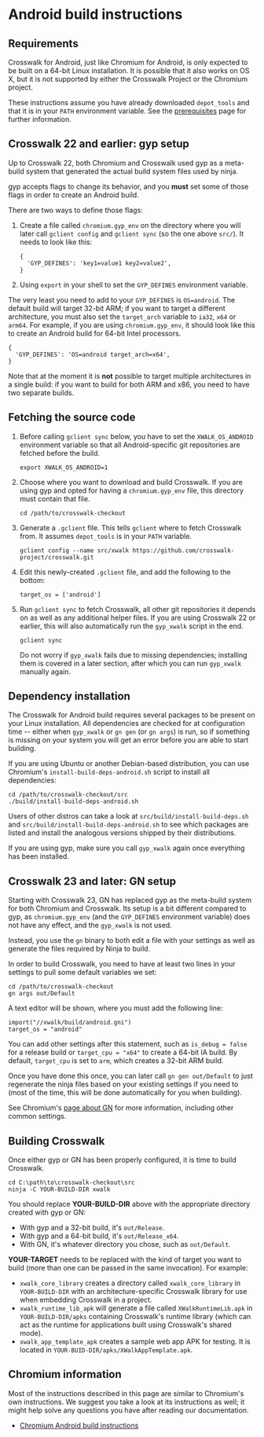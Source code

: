 # Android build instructions

## Requirements

Crosswalk for Android, just like Chromium for Android, is only expected to be
built on a 64-bit Linux installation. It is possible that it also works on OS
X, but it is not supported by either the Crosswalk Project or the Chromium
project.

These instructions assume you have already downloaded `depot_tools` and that it
is in your `PATH` environment variable. See the
[prerequisites](prerequisites.html) page for further information.

## Crosswalk 22 and earlier: gyp setup

Up to Crosswalk 22, both Chromium and Crosswalk used gyp as a meta-build system
that generated the actual build system files used by ninja.

gyp accepts flags to change its behavior, and you **must** set some of those
flags in order to create an Android build.

There are two ways to define those flags:

1. Create a file called `chromium.gyp_env` on the directory where you will
   later call `gclient config` and `gclient sync` (so the one above `src/`).
   It needs to look like this:

    ```
    {
      'GYP_DEFINES': 'key1=value1 key2=value2',
    }
    ```

1. Using `export` in your shell to set the `GYP_DEFINES` environment variable.

The very least you need to add to your `GYP_DEFINES` is `OS=android`. The
default build will target 32-bit ARM; if you want to target a different
architecture, you must also set the `target_arch` variable to `ia32`, `x64` or
`arm64`. For example, if you are using `chromium.gyp_env`, it should look like
this to create an Android build for 64-bit Intel processors.

```
{
  'GYP_DEFINES': 'OS=android target_arch=x64',
}
```

Note that at the moment it is **not** possible to target multiple architectures
in a single build: if you want to build for both ARM and x86, you need to have
two separate builds.

## Fetching the source code

1. Before calling `gclient sync` below, you have to set the `XWALK_OS_ANDROID`
   environment variable so that all Android-specific git repositories are
   fetched before the build.

    ```
    export XWALK_OS_ANDROID=1
    ```

1. Choose where you want to download and build Crosswalk. If you are using gyp
   and opted for having a `chromium.gyp_env` file, this directory must contain
   that file.

   ```
   cd /path/to/crosswalk-checkout
   ```

1. Generate a `.gclient` file. This tells `gclient` where to fetch Crosswalk
   from. It assumes `depot_tools` is in your `PATH` variable.

    ```
    gclient config --name src/xwalk https://github.com/crosswalk-project/crosswalk.git
    ```

1. Edit this newly-created `.gclient` file, and add the following to the
   bottom:

    ```
    target_os = ['android']
    ```

1. Run `gclient sync` to fetch Crosswalk, all other git repositories it depends
   on as well as any additional helper files. If you are using Crosswalk 22 or
   earlier, this will also automatically run the `gyp_xwalk` script in the end.

    ```
    gclient sync
    ```

    Do not worry if `gyp_xwalk` fails due to missing dependencies; installing
    them is covered in a later section, after which you can run `gyp_xwalk`
    manually again.

## Dependency installation

The Crosswalk for Android build requires several packages to be present on your
Linux installation. All dependencies are checked for at configuration time --
either when `gyp_xwalk` or `gn gen` (or `gn args`) is run, so if something is
missing on your system you will get an error before you are able to start
building.

If you are using Ubuntu or another Debian-based distribution, you can use
Chromium's `install-build-deps-android.sh` script to install all dependencies:

```
cd /path/to/crosswalk-checkout/src
./build/install-build-deps-android.sh
```

Users of other distros can take a look at `src/build/install-build-deps.sh` and
`src/build/install-build-deps-android.sh` to see which packages are listed and
install the analogous versions shipped by their distributions.

If you are using gyp, make sure you call `gyp_xwalk` again once everything has
been installed.

## Crosswalk 23 and later: GN setup

Starting with Crosswalk 23, GN has replaced gyp as the meta-build system for
both Chromium and Crosswalk. Its setup is a bit different compared to gyp, as
`chromium.gyp_env` (and the `GYP_DEFINES` environment variable) does not have
any effect, and the `gyp_xwalk` is not used.

Instead, you use the `gn` binary to both edit a file with your settings as well
as generate the files required by Ninja to build.

In order to build Crosswalk, you need to have at least two lines in your
settings to pull some default variables we set:

```
cd /path/to/crosswalk-checkout
gn args out/Default
```

A text editor will be shown, where you must add the following line:

```
import("//xwalk/build/android.gni")
target_os = "android"
```

You can add other settings after this statement, such as `is_debug = false` for
a release build or `target_cpu = "x64"` to create a 64-bit IA build. By
default, `target_cpu` is set to `arm`, which creates a 32-bit ARM build.

Once you have done this once, you can later call `gn gen out/Default` to just
regenerate the ninja files based on your existing settings if you need to (most
of the time, this will be done automatically for you when building).

See Chromium's
[page about GN](https://www.chromium.org/developers/gn-build-configuration) for
more information, including other common settings.

## Building Crosswalk

Once either gyp or GN has been properly configured, it is time to build
Crosswalk.

```
cd C:\path\to\crosswalk-checkout\src
ninja -C YOUR-BUILD-DIR xwalk
```

You should replace **YOUR-BUILD-DIR** above with the appropriate directory
created with gyp or GN:
* With gyp and a 32-bit build, it's `out/Release`.
* With gyp and a 64-bit build, it's `out/Release_x64`.
* With GN, it's whatever directory you chose, such as `out/Default`.

**YOUR-TARGET** needs to be replaced with the kind of target you want to build
(more than one can be passed in the same invocation). For example:
* `xwalk_core_library` creates a directory called `xwalk_core_library` in
  `YOUR-BUILD-DIR` with an architecture-specific Crosswalk library for use when
   embedding Crosswalk in a project.
* `xwalk_runtime_lib_apk` will generate a file called `XWalkRuntimeLib.apk` in
  `YOUR-BUILD-DIR/apks` containing Crosswalk's runtime library (which can act
  as the runtime for applications built using Crosswalk's shared mode).
* `xwalk_app_template_apk` creates a sample web app APK for testing. It is
  located in `YOUR-BUID-DIR/apks/XWalkAppTemplate.apk`.

## Chromium information

Most of the instructions described in this page are similar to Chromium's own
instructions. We suggest you take a look at its instructions as well; it might
help solve any questions you have after reading our documentation.

* [Chromium Android build instructions](https://chromium.googlesource.com/chromium/src/+/master/docs/android_build_instructions.md)

